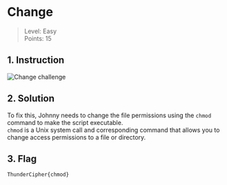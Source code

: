 # Change

> Level: Easy<br>
> Points: 15

## 1. Instruction

![Change challenge](https://github.com/Keldy7/CTFs_Writeups/assets/93558050/3d2c17c5-a4a1-42de-9cd9-93b572767435)

## 2. Solution

To fix this, Johnny needs to change the file permissions using the `chmod` command to make the script executable.<br>
`chmod` is a Unix system call and corresponding command that allows you to change access permissions to a file or directory.

## 3. Flag

```text
ThunderCipher{chmod}
```
